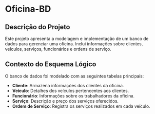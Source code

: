 # Oficina-BD

## Descrição do Projeto
Este projeto apresenta a modelagem e implementação de um banco de dados para gerenciar uma oficina. Inclui informações sobre clientes, veículos, serviços, funcionários e ordens de serviço.

## Contexto do Esquema Lógico
O banco de dados foi modelado com as seguintes tabelas principais:
- **Cliente**: Armazena informações dos clientes da oficina.
- **Veículo**: Detalhes dos veículos pertencentes aos clientes.
- **Funcionário**: Informações sobre os trabalhadores da oficina.
- **Serviço**: Descrição e preço dos serviços oferecidos.
- **Ordem de Serviço**: Registra os serviços realizados em cada veículo.

